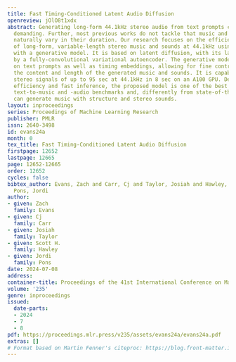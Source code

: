 ```yaml
---
title: Fast Timing-Conditioned Latent Audio Diffusion
openreview: jOlO8t1xdx
abstract: Generating long-form 44.1kHz stereo audio from text prompts can be computationally
  demanding. Further, most previous works do not tackle that music and sound effects
  naturally vary in their duration. Our research focuses on the efficient generation
  of long-form, variable-length stereo music and sounds at 44.1kHz using text prompts
  with a generative model. It is based on latent diffusion, with its latent defined
  by a fully-convolutional variational autoencoder. The generative model is conditioned
  on text prompts as well as timing embeddings, allowing for fine control over both
  the content and length of the generated music and sounds. It is capable of rendering
  stereo signals of up to 95 sec at 44.1kHz in 8 sec on an A100 GPU. Despite its compute
  efficiency and fast inference, the proposed model is one of the best in two public
  text-to-music and -audio benchmarks and, differently from state-of-the-art models,
  can generate music with structure and stereo sounds.
layout: inproceedings
series: Proceedings of Machine Learning Research
publisher: PMLR
issn: 2640-3498
id: evans24a
month: 0
tex_title: Fast Timing-Conditioned Latent Audio Diffusion
firstpage: 12652
lastpage: 12665
page: 12652-12665
order: 12652
cycles: false
bibtex_author: Evans, Zach and Carr, Cj and Taylor, Josiah and Hawley, Scott H. and
  Pons, Jordi
author:
- given: Zach
  family: Evans
- given: Cj
  family: Carr
- given: Josiah
  family: Taylor
- given: Scott H.
  family: Hawley
- given: Jordi
  family: Pons
date: 2024-07-08
address:
container-title: Proceedings of the 41st International Conference on Machine Learning
volume: '235'
genre: inproceedings
issued:
  date-parts:
  - 2024
  - 7
  - 8
pdf: https://proceedings.mlr.press/v235/assets/evans24a/evans24a.pdf
extras: []
# Format based on Martin Fenner's citeproc: https://blog.front-matter.io/posts/citeproc-yaml-for-bibliographies/
---
```

